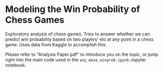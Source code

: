# Modeling the Win Probability of Chess Games

 Exploratory analysis of chess games. Tries to answer whether we can predict win probability based on two players' elo at any point in a chess game. Uses data from Kaggle to accomplish this. 

Please refer to "Analysis Paper.pdf" to introduce you on the topic, or jump right into the main code used in the `any_move_winprob.ipynb` Jupyter notebook.
